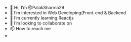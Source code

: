 - 👋 Hi, I’m @PalakSharma29
- 👀 I’m interested in Web Developing(Front-end & Backend
- 🌱 I’m currently learning Reactjs
- 💞️ I’m looking to collaborate on 
- 📫 How to reach me 
- 

<!---
PalakSharma29/PalakSharma29 is a ✨ special ✨ repository because its `README.md` (this file) appears on your GitHub profile.
You can click the Preview link to take a look at your changes.
--->
